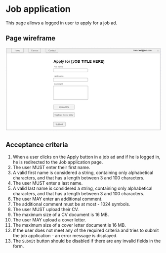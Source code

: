 # Job application

This page allows a logged in user to apply for a job ad.

## Page wireframe

![Home Page](../assets/job-apply.png)

## Acceptance criteria

1. When a user clicks on the Apply button in a job ad and if he is logged in, he is redirected to the Job application page.
2. The user MUST enter their first name.
3. A valid first name is considered a string, containing only alphabetical characters, and that has a length between 3 and 100 characters.
4. The user MUST enter a last name.
5. A valid last name is considered a string, containing only alphabetical characters, and that has a length between 3 and 100 characters.
6. The user MAY enter an additional comment.
7. The additional comment must be at most - 1024 symbols.
8. The user MUST upload their CV.
9. The maximum size of a CV document is 16 MB.
10. The user MAY upload a cover letter.
11. The maximum size of a cover letter document is 16 MB.
12. If the user does not meet any of the required criteria and tries to submit the job application - an error message is displayed.
13. The `Submit` button should be disabled if there are any invalid fields in the form.